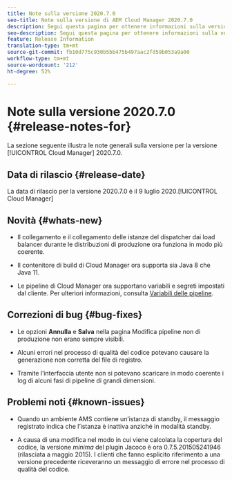 ```yaml
---
title: Note sulla versione 2020.7.0
seo-title: Note sulla versione di AEM Cloud Manager 2020.7.0
description: Segui questa pagina per ottenere informazioni sulla versione 2020.7.0 di Cloud Manager
seo-description: Segui questa pagina per ottenere informazioni sulla versione 2020.7.0 di AEM Cloud Manager
feature: Release Information
translation-type: tm+mt
source-git-commit: fb10d775c930b5bb475b497aac2fd59b053a9a00
workflow-type: tm+mt
source-wordcount: '212'
ht-degree: 52%

---
```


# Note sulla versione 2020.7.0 {#release-notes-for}

La sezione seguente illustra le note generali sulla versione per la versione [!UICONTROL Cloud Manager] 2020.7.0.

## Data di rilascio {#release-date}

La data di rilascio per la versione 2020.7.0 è il 9 luglio 2020.[!UICONTROL Cloud Manager]

## Novità {#whats-new}

* Il collegamento e il collegamento delle istanze del dispatcher dai load balancer durante le distribuzioni di produzione ora funziona in modo più coerente.

* Il contenitore di build di Cloud Manager ora supporta sia Java 8 che Java 11.

* Le pipeline di Cloud Manager ora supportano variabili e segreti impostati dal cliente.
Per ulteriori informazioni, consulta [Variabili delle pipeline](/help/using/build-environment-details.md#pipeline-variables).

## Correzioni di bug {#bug-fixes}

* Le opzioni **Annulla** e **Salva** nella pagina Modifica pipeline non di produzione non erano sempre visibili.

* Alcuni errori nel processo di qualità del codice potevano causare la generazione non corretta del file di registro.

* Tramite l’interfaccia utente non si potevano scaricare in modo coerente i log di alcuni fasi di pipeline di grandi dimensioni.

## Problemi noti {#known-issues}

* Quando un ambiente AMS contiene un’istanza di standby, il messaggio registrato indica che l’istanza è inattiva anziché in modalità standby.

* A causa di una modifica nel modo in cui viene calcolata la copertura del codice, la versione _minima_ del plugin Jacoco è ora 0.7.5.201505241946 (rilasciata a maggio 2015). I clienti che fanno esplicito riferimento a una versione precedente riceveranno un messaggio di errore nel processo di qualità del codice.
